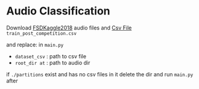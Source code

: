 # Audio Classification
 
Download  [FSDKaggle2018](https://zenodo.org/records/2552860/files/FSDKaggle2018.audio_train.zip?download=1) audio files and [Csv File](https://zenodo.org/records/2552860/files/FSDKaggle2018.meta.zip?download=1) ` train_post_competition.csv`


and replace: 
  in `main.py`
  -  `dataset_csv` : path to csv file
  -  `root_dir at` : path to audio dir

if `./partitions` exist and has no csv files in it delete the dir and run `main.py` after 